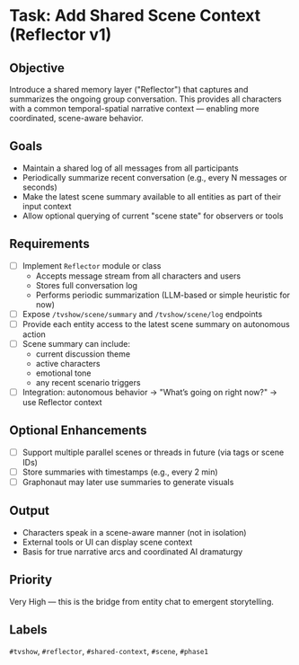 # Task: Add Shared Scene Context (Reflector v1)

## Objective

Introduce a shared memory layer ("Reflector") that captures and summarizes the ongoing group conversation. This provides all characters with a common temporal-spatial narrative context — enabling more coordinated, scene-aware behavior.

## Goals

- Maintain a shared log of all messages from all participants
- Periodically summarize recent conversation (e.g., every N messages or seconds)
- Make the latest scene summary available to all entities as part of their input context
- Allow optional querying of current "scene state" for observers or tools

## Requirements

- [ ] Implement `Reflector` module or class
  - Accepts message stream from all characters and users
  - Stores full conversation log
  - Performs periodic summarization (LLM-based or simple heuristic for now)
- [ ] Expose `/tvshow/scene/summary` and `/tvshow/scene/log` endpoints
- [ ] Provide each entity access to the latest scene summary on autonomous action
- [ ] Scene summary can include:
  - current discussion theme
  - active characters
  - emotional tone
  - any recent scenario triggers
- [ ] Integration: autonomous behavior → "What’s going on right now?" → use Reflector context

## Optional Enhancements

- [ ] Support multiple parallel scenes or threads in future (via tags or scene IDs)
- [ ] Store summaries with timestamps (e.g., every 2 min)
- [ ] Graphonaut may later use summaries to generate visuals

## Output

- Characters speak in a scene-aware manner (not in isolation)
- External tools or UI can display scene context
- Basis for true narrative arcs and coordinated AI dramaturgy

## Priority

Very High — this is the bridge from entity chat to emergent storytelling.

## Labels

`#tvshow`, `#reflector`, `#shared-context`, `#scene`, `#phase1`